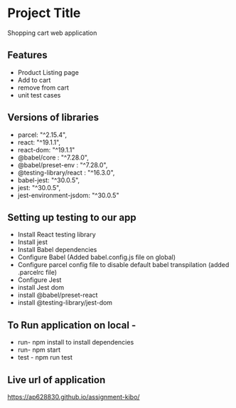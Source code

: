 # Project Title

Shopping cart web application

## Features

- Product Listing page
- Add to cart
- remove from cart 
- unit test cases

## Versions of libraries

- parcel: "^2.15.4",
- react: "^19.1.1",
- react-dom: "^19.1.1"
- @babel/core : "^7.28.0",
- @babel/preset-env : "^7.28.0",
- @testing-library/react : "^16.3.0",
- babel-jest: "^30.0.5",
- jest: "^30.0.5",
- jest-environment-jsdom: "^30.0.5"

## Setting up testing to our app 

- Install React testing library
- Install jest
- Install Babel dependencies
- Configure Babel (Added babel.config.js file on global)
- Configure parcel config file to disable default babel transpilation (added .parcelrc file)
- Configure Jest
- install Jest dom 
- install @babel/preset-react
- install @testing-library/jest-dom

## To Run application on local - 

- run- npm install to install dependencies 
- run-  npm start 
- test - npm run test

## Live url of application 
https://ap628830.github.io/assignment-kibo/







